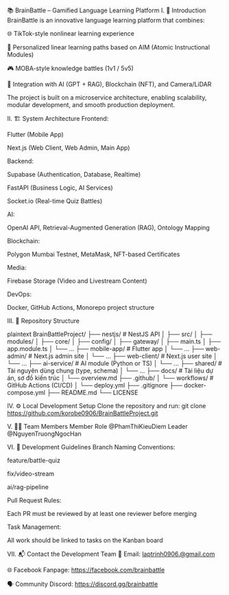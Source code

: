 📚 BrainBattle – Gamified Language Learning Platform
I. 🎯 Introduction
BrainBattle is an innovative language learning platform that combines:

🌐 TikTok-style nonlinear learning experience

🧠 Personalized linear learning paths based on AIM (Atomic Instructional Modules)

🎮 MOBA-style knowledge battles (1v1 / 5v5)

🤖 Integration with AI (GPT + RAG), Blockchain (NFT), and Camera/LiDAR

The project is built on a microservice architecture, enabling scalability, modular development, and smooth production deployment.

II. 🏗 System Architecture
Frontend:

Flutter (Mobile App)

Next.js (Web Client, Web Admin, Main App)

Backend:

Supabase (Authentication, Database, Realtime)

FastAPI (Business Logic, AI Services)

Socket.io (Real-time Quiz Battles)

AI:

OpenAI API, Retrieval-Augmented Generation (RAG), Ontology Mapping

Blockchain:

Polygon Mumbai Testnet, MetaMask, NFT-based Certificates

Media:

Firebase Storage (Video and Livestream Content)

DevOps:

Docker, GitHub Actions, Monorepo project structure

III. 📁 Repository Structure

plaintext
BrainBattleProject/
├── nestjs/                  # NestJS API
│   ├── src/
│   ├── modules/
│   ├── core/
│   ├── config/
│   ├── gateway/
│   ├── main.ts
│   ├── app.module.ts
│   └── ...
├── mobile-app/              # Flutter app
│   └── ...
├── web-admin/               # Next.js admin site
│   └── ...
├── web-client/              # Next.js user site
│   └── ...
├── ai-service/              # AI module (Python or TS)
│   └── ...
├── shared/                  # Tài nguyên dùng chung (type, schema)
│   └── ...
├── docs/                    # Tài liệu dự án, sơ đồ kiến trúc
│   └── overview.md
├── .github/
│   └── workflows/           # GitHub Actions (CI/CD)
│       └── deploy.yml
├── .gitignore
├── docker-compose.yml
├── README.md
└── LICENSE

IV. ⚙️ Local Development Setup
Clone the repository and run:
git clone https://github.com/korobe0906/BrainBattleProject.git

V. 🧑‍💻 Team Members
Member	Role
@PhamThiKieuDiem	Leader
@NguyenTruongNgocHan	

VI. 🚧 Development Guidelines
Branch Naming Conventions:

feature/battle-quiz

fix/video-stream

ai/rag-pipeline

Pull Request Rules:

Each PR must be reviewed by at least one reviewer before merging

Task Management:

All work should be linked to tasks on the Kanban board

VII. 📬 Contact the Development Team
📧 Email: laptrinh0906.@gmail.com

🌐 Facebook Fanpage: https://facebook.com/brainbattle

🗣️ Community Discord: https://discord.gg/brainbattle
